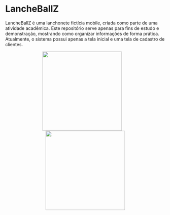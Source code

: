# LancheBallZ 

LancheBallZ é uma lanchonete fictícia mobile, criada como parte de uma atividade acadêmica. Este repositório serve apenas para fins de estudo e demonstração, mostrando como organizar informações de forma prática. Atualmente, o sistema possui apenas a tela inicial e uma tela de cadastro de clientes.

<p align="center">
  <img src="https://github.com/user-attachments/assets/46e3243d-5813-4e8f-816a-ac1dda11423a" width="250" style="margin-right: 20px;" />
  <img src="https://github.com/user-attachments/assets/330cc071-4d43-4230-98d0-359eed4b3dab" width="250" />
</p>

